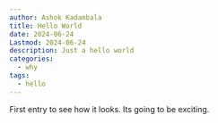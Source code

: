 ```yaml
---
author: Ashok Kadambala
title: Hello World
date: 2024-06-24
Lastmod: 2024-06-24
description: Just a hello world
categories:
  - why
tags:
  - hello
---
```


First entry to see how it looks. Its going to be exciting.
